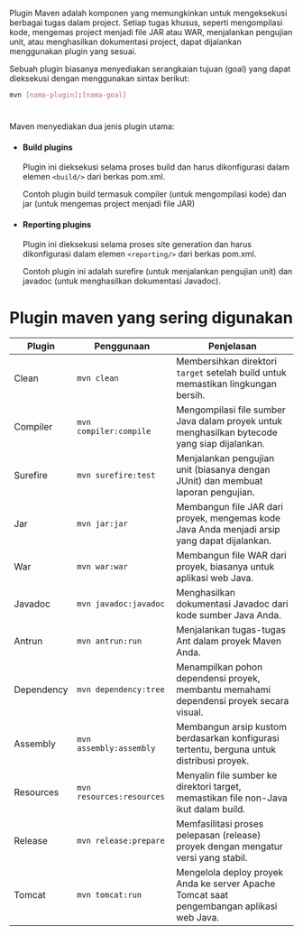Plugin Maven adalah komponen yang memungkinkan untuk mengeksekusi berbagai tugas dalam project. Setiap tugas khusus, seperti mengompilasi kode, mengemas project menjadi file JAR atau WAR, menjalankan pengujian unit, atau menghasilkan dokumentasi project, dapat dijalankan menggunakan plugin yang sesuai.

Sebuah plugin biasanya menyediakan serangkaian tujuan (goal) yang dapat dieksekusi dengan menggunakan sintax berikut:
```sh
mvn [nama-plugin]:[nama-goal]
```
#
Maven menyediakan dua jenis plugin utama:

- #### Build plugins
    
    Plugin ini dieksekusi selama proses build dan harus dikonfigurasi dalam elemen `<build/>` dari berkas pom.xml. 
    
    Contoh plugin build termasuk compiler (untuk mengompilasi kode) dan jar (untuk mengemas project menjadi file JAR)
    

- #### Reporting plugins
    
    Plugin ini dieksekusi selama proses site generation dan harus dikonfigurasi dalam elemen `<reporting/>` dari berkas pom.xml.
    
    Contoh plugin ini adalah surefire (untuk menjalankan pengujian unit) dan javadoc (untuk menghasilkan dokumentasi Javadoc).

#
# Plugin maven yang sering digunakan
| Plugin              | Penggunaan                           | Penjelasan                                                                                   |
|---------------------|-------------------------------------|----------------------------------------------------------------------------------------------|
| Clean               | `mvn clean`                         | Membersihkan direktori `target` setelah build untuk memastikan lingkungan bersih.           |
| Compiler            | `mvn compiler:compile`              | Mengompilasi file sumber Java dalam proyek untuk menghasilkan bytecode yang siap dijalankan. |
| Surefire            | `mvn surefire:test`                 | Menjalankan pengujian unit (biasanya dengan JUnit) dan membuat laporan pengujian.           |
| Jar                 | `mvn jar:jar`                       | Membangun file JAR dari proyek, mengemas kode Java Anda menjadi arsip yang dapat dijalankan.  |
| War                 | `mvn war:war`                       | Membangun file WAR dari proyek, biasanya untuk aplikasi web Java.                              |
| Javadoc             | `mvn javadoc:javadoc`               | Menghasilkan dokumentasi Javadoc dari kode sumber Java Anda.                                   |
| Antrun              | `mvn antrun:run`                    | Menjalankan tugas-tugas Ant dalam proyek Maven Anda.                                         |
| Dependency          | `mvn dependency:tree`               | Menampilkan pohon dependensi proyek, membantu memahami dependensi proyek secara visual.        |
| Assembly            | `mvn assembly:assembly`             | Membangun arsip kustom berdasarkan konfigurasi tertentu, berguna untuk distribusi proyek.    |
| Resources           | `mvn resources:resources`           | Menyalin file sumber ke direktori target, memastikan file non-Java ikut dalam build.         |
| Release             | `mvn release:prepare`               | Memfasilitasi proses pelepasan (release) proyek dengan mengatur versi yang stabil.            |
| Tomcat              | `mvn tomcat:run`                    | Mengelola deploy proyek Anda ke server Apache Tomcat saat pengembangan aplikasi web Java.     |

